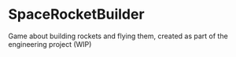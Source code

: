 # SpaceRocketBuilder
Game about building rockets and flying them, created as part of the engineering project (WIP)
